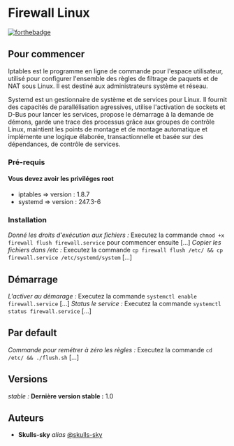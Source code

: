# Firewall Linux
[![forthebadge](https://forthebadge.com/images/badges/open-source.svg)](http://forthebadge.com)  

## Pour commencer

Iptables est le programme en ligne de commande pour l'espace utilisateur,
utilisé pour configurer l'ensemble des règles de filtrage de paquets et
de NAT sous Linux. Il est destiné aux administrateurs système et réseau.

Systemd est un gestionnaire de système et de services pour Linux. Il
fournit des capacités de parallélisation agressives, utilise l'activation
de sockets et D-Bus pour lancer les services, propose le démarrage à la
demande de démons, garde une trace des processus grâce aux groupes de
contrôle Linux, maintient les points de montage et de montage automatique
et implémente une logique élaborée, transactionnelle et basée sur des
dépendances, de contrôle de services.

### Pré-requis

#### Vous devez avoir les priviléges root

- iptables => version : 1.8.7
- systemd => version : 247.3-6

### Installation

_Donné les droits d'exécution aux fichiers :_ Executez la commande ``chmod +x firewall flush firewall.service`` pour commencer ensuite [...]
_Copier les fichiers dans /etc :_ Executez la commande ``cp firewall flush /etc/ && cp firewall.service /etc/systemd/system`` [...]

## Démarrage

_L'activer au démarage :_ Executez la commande ``systemctl enable firewall.service`` [...]
_Status le service :_ Executez la commande ``systemctl status firewall.service`` [...]

## Par default

_Commande pour remétrer à zéro les règles :_ Executez la commande ``cd /etc/ && ./flush.sh`` [...]

## Versions

_stable :_ **Dernière version stable :** 1.0

## Auteurs

* **Skulls-sky** _alias_ [@skulls-sky](https://github.com/skulls-sky)




